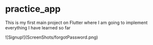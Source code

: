 # practice_app

<p> This is my first main project on Flutter where I am going to implement everything I have learned so far</p>
![Signup!](ScreenShots/forgotPassword.png)